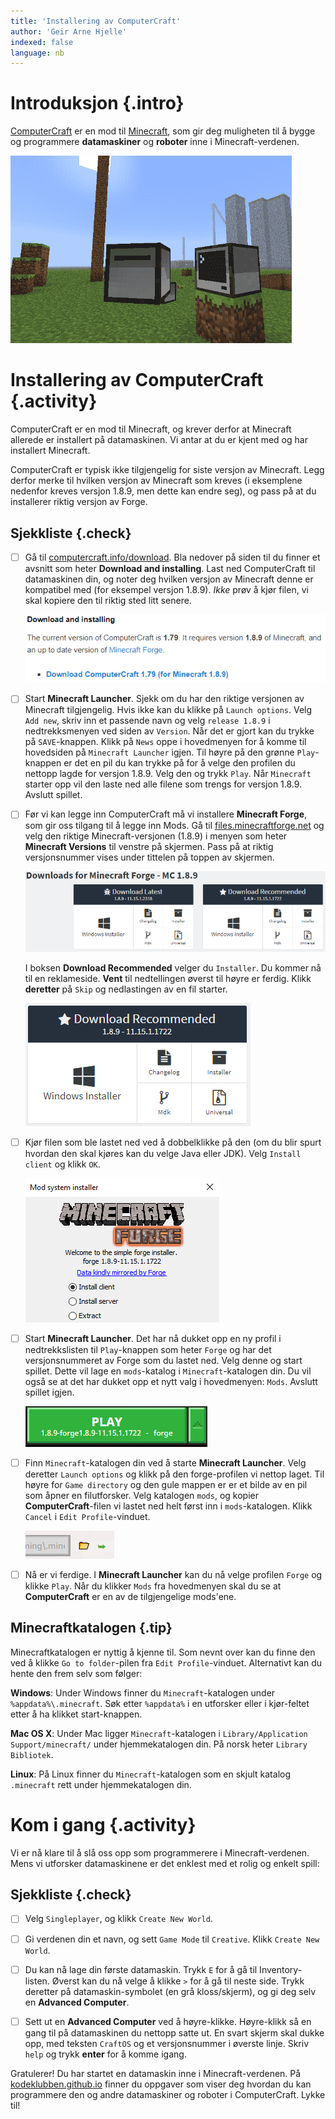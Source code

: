 ```yaml
---
title: 'Installering av ComputerCraft'
author: 'Geir Arne Hjelle'
indexed: false
language: nb
---
```



# Introduksjon {.intro}

[ComputerCraft](http://www.computercraft.info/) er en mod til
[Minecraft](https://minecraft.net/), som gir deg muligheten til å bygge og
programmere **datamaskiner** og **roboter** inne i Minecraft-verdenen.

![Bilde av en datamaskin i minecraft](../introduksjon_til_computercraft/introduksjon_til_computercraft.png)


# Installering av ComputerCraft {.activity}

ComputerCraft er en mod til Minecraft, og krever derfor at Minecraft allerede er
installert på datamaskinen. Vi antar at du er kjent med og har installert
Minecraft.

ComputerCraft er typisk ikke tilgjengelig for siste versjon av Minecraft. Legg
derfor merke til hvilken versjon av Minecraft som kreves (i eksemplene nedenfor
kreves versjon 1.8.9, men dette kan endre seg), og pass på at du installerer
riktig versjon av Forge.

## Sjekkliste {.check}

- [ ] Gå til
  [computercraft.info/download](http://www.computercraft.info/download/). Bla
  nedover på siden til du finner et avsnitt som heter **Download and
  installing**. Last ned ComputerCraft til datamaskinen din, og noter deg
  hvilken versjon av Minecraft denne er kompatibel med (for eksempel versjon
  1.8.9). _Ikke_ prøv å kjør filen, vi skal kopiere den til riktig sted litt
  senere.

  [![Bilde av nedlastingslinken for ComputerCraft](last_ned_computercraft.png)](http://www.computercraft.info/download/)

- [ ] Start **Minecraft Launcher**. Sjekk om du har den riktige versjonen av
  Minecraft tilgjengelig. Hvis ikke kan du klikke på `Launch options`. Velg `Add
  new`, skriv inn et passende navn og velg `release 1.8.9` i nedtrekksmenyen ved
  siden av `Version`. Når det er gjort kan du trykke på `SAVE`-knappen. Klikk på
  `News` oppe i hovedmenyen for å komme til hovedsiden på `Minecraft Launcher`
  igjen. Til høyre på den grønne `Play`-knappen er det en pil du kan trykke på
  for å velge den profilen du nettopp lagde for versjon 1.8.9. Velg den og trykk
  `Play`. Når `Minecraft` starter opp vil den laste ned alle filene som trengs
  for versjon 1.8.9. Avslutt spillet.

- [ ] Før vi kan legge inn ComputerCraft må vi installere **Minecraft Forge**,
  som gir oss tilgang til å legge inn Mods. Gå til
  [files.minecraftforge.net](http://files.minecraftforge.net/) og velg den
  riktige Minecraft-versjonen (1.8.9) i menyen som heter **Minecraft Versions**
  til venstre på skjermen. Pass på at riktig versjonsnummer vises under tittelen
  på toppen av skjermen.

  [![Bilde av installasjonen av forge](minecraft_forge_a.png)](http://files.minecraftforge.net/maven/net/minecraftforge/forge/index_1.8.9.html)

  I boksen **Download Recommended** velger du `Installer`. Du kommer
  nå til en reklameside. **Vent** til nedtellingen øverst til høyre er
  ferdig. Klikk **deretter** på `Skip` og nedlastingen av en fil
  starter.

  [![Bilde av den anbefalte utgaven](minecraft_forge_b.png)](http://files.minecraftforge.net/)

- [ ] Kjør filen som ble lastet ned ved å dobbelklikke på den (om du blir
  spurt hvordan den skal kjøres kan du velge Java eller JDK). Velg
  `Install client` og klikk `OK`.

  ![Bilde av installasjonsmenyen for forge](installer_forge.png) <!-- Venstrejuster bildet -->

- [ ] Start **Minecraft Launcher**. Det har nå dukket opp en ny profil i
  nedtrekkslisten til `Play`-knappen som heter `Forge` og har det
  versjonsnummeret av Forge som du lastet ned. Velg denne og start spillet.
  Dette vil lage en `mods`-katalog i `Minecraft`-katalogen din. Du vil også se
  at det har dukket opp et nytt valg i hovedmenyen: `Mods`. Avslutt spillet
  igjen.

  ![Bilde av knappen for å starte forge](start_forge.png) <!-- Venstrejuster bildet -->

- [ ] Finn `Minecraft`-katalogen din ved å starte **Minecraft Launcher**. Velg
  deretter `Launch options` og klikk på den forge-profilen vi nettop laget. Til
  høyre for `Game directory` og den gule mappen er er et bilde av en pil som
  åpner en filutforsker. Velg katalogen `mods`, og kopier
  **ComputerCraft**-filen vi lastet ned helt først inn i `mods`-katalogen. Klikk
  `Cancel` i `Edit Profile`-vinduet.

  ![Bilde av minecraft katalogen](minecraft_katalog.png) <!-- Venstrejuster bildet -->

- [ ] Nå er vi ferdige. I **Minecraft Launcher** kan du nå velge profilen
  `Forge` og klikke `Play`. Når du klikker `Mods` fra hovedmenyen skal du se at
  **ComputerCraft** er en av de tilgjengelige mods'ene.

## Minecraftkatalogen {.tip}

Minecraftkatalogen er nyttig å kjenne til. Som nevnt over kan du finne den ved å
klikke `Go to folder`-pilen fra `Edit Profile`-vinduet. Alternativt kan du hente
den frem selv som følger:

**Windows**: Under Windows finner du `Minecraft`-katalogen under
`%appdata%\.minecraft`. Søk etter `%appdata%` i en utforsker eller i kjør-feltet
etter å ha klikket start-knappen.

**Mac OS X**: Under Mac ligger `Minecraft`-katalogen i `Library/Application
Support/minecraft/` under hjemmekatalogen din. På norsk heter `Library`
`Bibliotek`.

**Linux**: På Linux finner du `Minecraft`-katalogen som en skjult katalog
`.minecraft` rett under hjemmekatalogen din.


# Kom i gang {.activity}

Vi er nå klare til å slå oss opp som programmerere i Minecraft-verdenen. Mens vi
utforsker datamaskinene er det enklest med et rolig og enkelt spill:

## Sjekkliste {.check}

- [ ] Velg `Singleplayer`, og klikk `Create New World`.

- [ ] Gi verdenen din et navn, og sett `Game Mode` til `Creative`. Klikk `Create
  New World`.

- [ ] Du kan nå lage din første datamaskin. Trykk `E` for å gå til
  Inventory-listen. Øverst kan du nå velge å klikke `>` for å gå til neste side.
  Trykk deretter på datamaskin-symbolet (en grå kloss/skjerm), og gi deg selv en
  **Advanced Computer**.

- [ ] Sett ut en **Advanced Computer** ved å høyre-klikke. Høyre-klikk så en
  gang til på datamaskinen du nettopp satte ut. En svart skjerm skal dukke opp,
  med teksten `CraftOS` og et versjonsnummer i øverste linje. Skriv `help` og
  trykk **enter** for å komme igang.

Gratulerer! Du har startet en datamaskin inne i Minecraft-verdenen. På
[kodeklubben.github.io](http://kodeklubben.github.io/computercraft) finner du
oppgaver som viser deg hvordan du kan programmere den og andre datamaskiner og
roboter i ComputerCraft. Lykke til!
